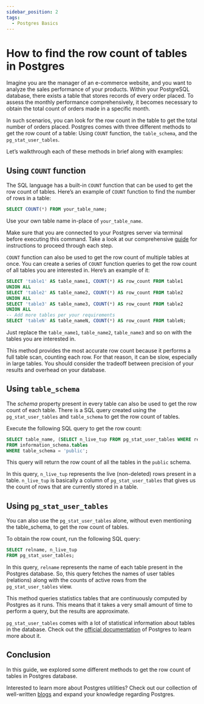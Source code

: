 ```yaml
---
sidebar_position: 2
tags:
  - Postgres Basics
---
```


# How to find the row count of tables in Postgres

Imagine you are the manager of an e-commerce website, and you want to analyze the sales performance of your products. Within your PostgreSQL database, there exists a table that stores records of every order placed. To assess the monthly performance comprehensively, it becomes necessary to obtain the total count of orders made in a specific month.

In such scenarios, you can look for the row count in the table to get the total number of orders placed. Postgres comes with three different methods to get the row count of a table: Using `COUNT` function, the `table_schema`, and the `pg_stat_user_tables`.

Let’s walkthrough each of these methods in brief along with examples:

## Using `COUNT` function

The SQL language has a built-in `COUNT` function that can be used to get the row count of tables. Here’s an example of `COUNT` function to find the number of rows in a table:

```sql
SELECT COUNT(*) FROM your_table_name;
```

Use your own table name in-place of `your_table_name`.

Make sure that you are connected to your Postgres server via terminal before executing this command. Take a look at our comprehensive [guide](https://tembo.io/docs/postgres_guides/how-to-connect-to-postgres/) for instructions to proceed through each step.

`COUNT` function can also be used to get the row count of multiple tables at once. You can create a series of `COUNT` function queries to get the row count of all tables you are interested in. Here’s an example of it:

```sql
SELECT 'table1' AS table_name1, COUNT(*) AS row_count FROM table1
UNION ALL
SELECT 'table2' AS table_name2, COUNT(*) AS row_count FROM table2
UNION ALL
SELECT 'table3' AS table_name3, COUNT(*) AS row_count FROM table2
UNION ALL
-- Add more tables per your requirements
SELECT 'tableN' AS table_nameN, COUNT(*) AS row_count FROM tableN;
```

Just replace the `table_name1`, `table_name2`, `table_name3` and so on with the tables you are interested in.

This method provides the most accurate row count because it performs a full table scan, counting each row. For that reason, it can be slow, especially in large tables. You should consider the tradeoff between precision of your results and overhead on your database.

## Using `table_schema`

The _schema_ property present in every table can also be used to get the row count of each table. There is a SQL query created using the `pg_stat_user_tables` and `table_schema` to get the row count of tables.

Execute the following SQL query to get the row count:

```sql
SELECT table_name, (SELECT n_live_tup FROM pg_stat_user_tables WHERE relname = table_name) AS row_count
FROM information_schema.tables
WHERE table_schema = 'public';
```

This query will return the row count of all the tables in the `public` schema.

In this query, `n_live_tup` represents the live (non-deleted) rows present in a table. `n_live_tup` is basically a column of `pg_stat_user_tables` that gives us the count of rows that are currently stored in a table.

## Using `pg_stat_user_tables`

You can also use the `pg_stat_user_tables` alone, without even mentioning the table_schema, to get the row count of tables.

To obtain the row count, run the following SQL query:

```sql
SELECT relname, n_live_tup
FROM pg_stat_user_tables;
```

In this query, `relname` represents the name of each table present in the Postgres database. So, this query fetches the names of user tables (relations) along with the counts of active rows from the `pg_stat_user_tables` view.

This method queries statistics tables that are continuously computed by Postgres as it runs. This means that it takes a very small amount of time to perform a query, but the results are approximate.

`pg_stat_user_tables` comes with a lot of statistical information about tables in the database. Check out the [official documentation](https://www.postgresql.org/docs/current/monitoring-stats.html) of Postgres to learn more about it.

## Conclusion

In this guide, we explored some different methods to get the row count of tables in Postgres database.

Interested to learn more about Postgres utilities? Check out our collection of well-written [blogs](https://tembo.io/blog) and expand your knowledge regarding Postgres.

